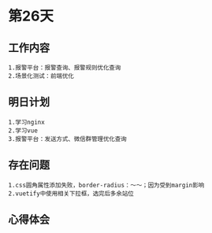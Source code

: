 # 第26天

## 工作内容

    1.报警平台：报警查询、报警规则优化查询
    2.场景化测试：前端优化

## 明日计划

    1.学习nginx
    2.学习vue
    3.报警平台：发送方式、微信群管理优化查询

## 存在问题

    1.css圆角属性添加失败，border-radius：～～；因为受到margin影响
    2.vuetify中使用相关下拉框，选完后多余站位

## 心得体会
